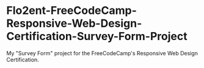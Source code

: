 # Flo2ent-FreeCodeCamp-Responsive-Web-Design-Certification-Survey-Form-Project
My "Survey Form" project for the FreeCodeCamp's Responsive Web Design Certification.
